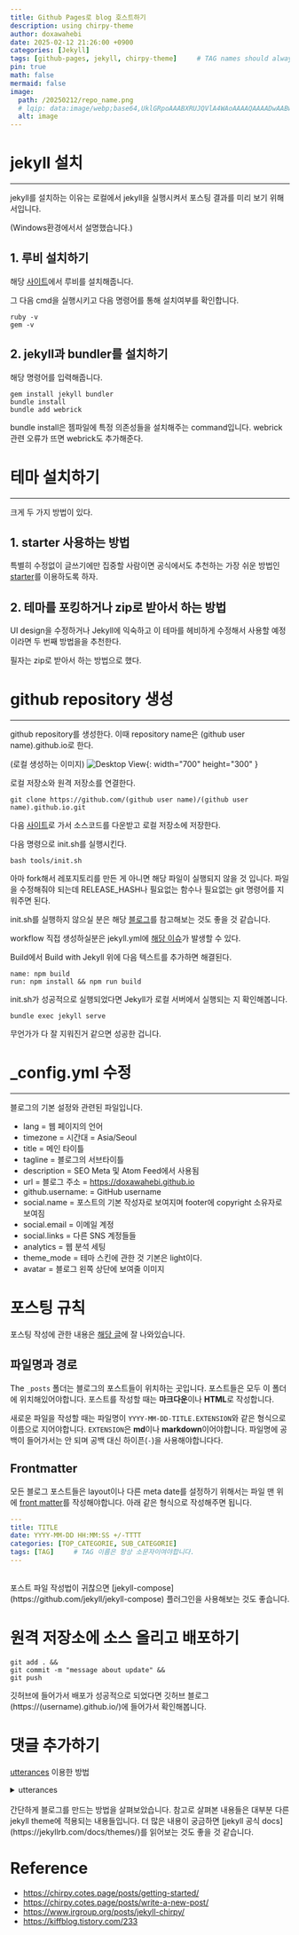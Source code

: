 ```yaml
---
title: Github Pages로 blog 호스트하기
description: using chirpy-theme
author: doxawahebi
date: 2025-02-12 21:26:00 +0900
categories: [Jekyll]
tags: [github-pages, jekyll, chirpy-theme]     # TAG names should always be lowercase
pin: true
math: false
mermaid: false
image:
  path: /20250212/repo_name.png
  # lqip: data:image/webp;base64,UklGRpoAAABXRUJQVlA4WAoAAAAQAAAADwAABwAAQUxQSDIAAAARL0AmbZurmr57yyIiqE8oiG0bejIYEQTgqiDA9vqnsUSI6H+oAERp2HZ65qP/VIAWAFZQOCBCAAAA8AEAnQEqEAAIAAVAfCWkAALp8sF8rgRgAP7o9FDvMCkMde9PK7euH5M1m6VWoDXf2FkP3BqV0ZYbO6NA/VFIAAAA
  alt: image
---
```




# jekyll 설치
---
jekyll를 설치하는 이유는 로컬에서 jekyll을 실행시켜서 포스팅 결과를 미리 보기 위해서입니다.

(Windows환경에서서 설명했습니다.)

## 1. 루비 설치하기

해당 [사이트](https://rubyinstaller.org/)에서 루비를 설치해줍니다.

그 다음 cmd을 실행시키고
다음 명령어를 통해 설치여부를 확인합니다.
```shell
ruby -v
gem -v
```

## 2. jekyll과 bundler를 설치하기

해당 명령어를 입력해줍니다.
```shell
gem install jekyll bundler
bundle install
bundle add webrick
```
bundle install은 젬파일에 특정 의존성들을 설치해주는 command입니다.
webrick 관련 오류가 뜨면 webrick도 추가해준다.

# 테마 설치하기
---
크게 두 가지 방법이 있다.

## 1. starter 사용하는 방법
특별히 수정없이 글쓰기에만 집중할 사람이면 공식에서도 추천하는
가장 쉬운 방법인 [starter](https://github.com/cotes2020/chirpy-starter)를 이용하도록 하자.

## 2. 테마를 포킹하거나 zip로 받아서 하는 방법
UI design을 수정하거나 Jekyll에 익숙하고
이 테마를 헤비하게 수정해서 사용할 예정이라면 두 번째 방법을을 추천한다.


필자는 zip로 받아서 하는 방법으로 했다.


# github repository 생성
---
github repository를 생성한다. 이때 repository name은 (github user name).github.io로 한다.

(로컬 생성하는 이미지)
![Desktop View](/assets/20250212/repo_name.png){: width="700" height="300" }


로컬 저장소와 원격 저장소를 연결한다.
```shell
git clone https://github.com/(github user name)/(github user name).github.io.git
```

다음 [사이트](https://github.com/cotes2020/jekyll-theme-chirpy/releases)로 가서 소스코드를 다운받고 로컬 저장소에 저장한다.

다음 명령으로 init.sh를 실행시킨다.
```shell
bash tools/init.sh
```
 <!-- 어떤 파일들이 삭제되는지... -->
아마 fork해서 레포지토리를 만든 게 아니면 해당 파일이 실행되지 않을 것 입니다.
파일을 수정해줘야 되는데 RELEASE_HASH나 필요없는 함수나 필요없는 git 명령어를 지워주면 된다.

init.sh를 실행하지 않으실 분은 해당 [블로그](https://velog.io/@hashnsalt/Github-Blog-%EB%A7%8C%EB%93%A4%EA%B8%B0-2)를 참고해보는 것도 좋을 것 같습니다.

workflow 직접 생성하실분은
jekyll.yml에 [해당 이슈](https://github.com/cotes2020/jekyll-theme-chirpy/discussions/1809)가 발생할 수 있다.

Build에서 Build with Jekyll 위에 다음 텍스트를 추가하면 해결된다.
```text
name: npm build
run: npm install && npm run build
```

init.sh가 성공적으로 실행되었다면
Jekyll가 로컬 서버에서 실행되는 지 확인해봅니다.
```shell
bundle exec jekyll serve
```
무언가가 다 잘 지워진거 같으면 성공한 겁니다.

# _config.yml 수정
---
블로그의 기본 설정와 관련된 파일입니다.

- lang = 웹 페이지의 언어
- timezone = 시간대 = Asia/Seoul
- title = 메인 타이틀
- tagline = 블로그의 서브타이틀
- description = SEO Meta 및 Atom Feed에서 사용됨
- url = 블로그 주소 = https://doxawahebi.github.io
- github.username: = GitHub username
- social.name = 포스트의 기본 작성자로 보여지며 footer에 copyright 소유자로 보여짐
- social.email = 이메일 계정
- social.links = 다른 SNS 계정들들
- analytics = 웹 분석 세팅
- theme_mode = 테마 스킨에 관한 것 기본은 light이다.
- avatar = 블로그 왼쪽 상단에 보여줄 이미지


# 포스팅 규칙
포스팅 작성에 관한 내용은 [해당 글](https://chirpy.cotes.page/posts/write-a-new-post/)에 잘 나와있습니다.

## 파일명과 경로
The `_posts` 폴더는 블로그의 포스트들이 위치하는 곳입니다. 포스트들은 모두 이 폴더에 위치해있어야합니다.
포스트를 작성할 때는 **마크다운**이나 **HTML**로 작성합니다.

새로운 파일을 작성할 때는 파일명이 `YYYY-MM-DD-TITLE.EXTENSION`와 같은 형식으로 이름으로 지어야합니다.
`EXTENSION`은 **md**이나 **markdown**이어야합니다.
파일명에 공백이 들어가서는 안 되며 공백 대신 하이픈(`-`)을 사용해야합니다다.

## Frontmatter
모든 블로그 포스트들은 layout이나 다른 meta date를 설정하기 위해서는 파일 맨 위에 [front matter](https://jekyllrb.com/docs/front-matter/)를 작성해야합니다.
아래 같은 형식으로 작성해주면 됩니다.
```yaml
---
title: TITLE
date: YYYY-MM-DD HH:MM:SS +/-TTTT
categories: [TOP_CATEGORIE, SUB_CATEGORIE]
tags: [TAG]     # TAG 이름은 항상 소문자이여야합니다.
---
```
<br/>
포스트 파일 작성법이 귀찮으면 [jekyll-compose](https://github.com/jekyll/jekyll-compose) 플러그인을 사용해보는 것도 좋습니다.


# 원격 저장소에 소스 올리고 배포하기
```shell
git add . &&
git commit -m "message about update" &&
git push
```

깃허브에 들어가서 배포가 성공적으로 되었다면 깃허브 블로그(https://(username).github.io/)에 들어가서 확인해봅니다.



# 댓글 추가하기

[utterances](https://utteranc.es/?installation_id=60940545&setup_action=install) 이용한 방법
<details>
<summary>utterances</summary>
<div markdown="1">

해당 코드를 Layout에 가장 밑에 추가한다.
```HTML
<script src="https://utteranc.es/client.js"
        repo="doxawahebi/doxawahebi.github.io"
        issue-term="pathname"
        theme="github-light"
        crossorigin="anonymous"
        async>
</script>
```

</div>
</details>

<br/>
간단하게 블로그를 만드는 방법을 살펴보았습니다.
참고로 살펴본 내용들은 대부분 다른 jekyll theme에 적용되는 내용들입니다.
더 많은 내용이 궁금하면 [jekyll 공식 docs](https://jekyllrb.com/docs/themes/)를 읽어보는 것도 좋을 것 같습니다.

# Reference
- https://chirpy.cotes.page/posts/getting-started/
- https://chirpy.cotes.page/posts/write-a-new-post/
- https://www.irgroup.org/posts/jekyll-chirpy/
- https://kiffblog.tistory.com/233
